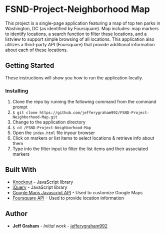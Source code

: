 # FSND-Project-Neighborhood Map

This project is a single-page application featuring a map of top ten parks in Washington, DC (as identified by Foursquare). Map includes: map markers to identify locations, a search function to filter these locations, and a listview to support simple browsing of all locations. This application also utilizes a third-party API (Foursquare) that provide additional information about each of these locations.

## Getting Started

These instructions will show you how to run the application locally.

### Installing
1. Clone the repo by running the following command from the command prompt
  1. `$ git clone https://github.com/jefferygraham992/FSND-Project-Neighborhood-Map.git`
2. Change to the  application directory
  1. `$ cd /FSND-Project-Neighborhood-Map`
3. Open the `index.html` file inyour browser
  1. Click on markers or list items to select locations & retrieve info about them
  2. Type into the filter input to filter the list items and their associated markers

## Built With

* [Knockout](http://knockoutjs.com/) - JavaScript library
* [jQuery](https://jquery.com/) - JavaScript library
* [Google Maps Javascript API](https://developers.google.com/maps/documentation/javascript/) - Used to customize Google Maps
* [Foursquare API](https://developer.foursquare.com/) - Used to provide location information

## Author

* **Jeff Graham** - *Initial work* - [jefferygraham992](https://github.com/jefferygraham992)
